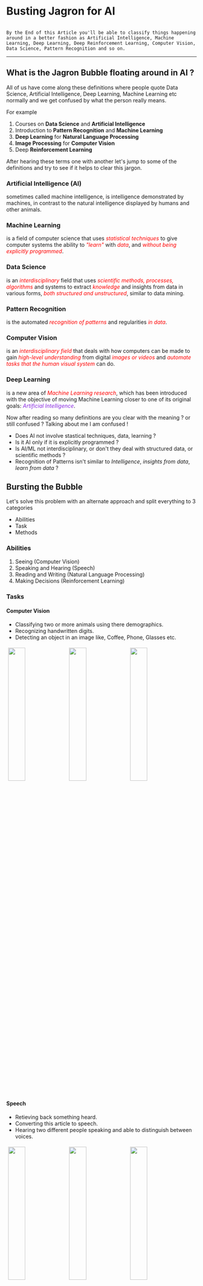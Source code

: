 # Busting Jagron for AI

```A lot of confusing terms are around us all the time, specially if a new person is trying to get into this field of Data.

By the End of this Article you'll be able to classify things happening around in a better fashion as Artificial Intelligence, Machine Learning, Deep Learning, Deep Reinforcement Learning, Computer Vision, Data Science, Pattern Recognition and so on.
```

---

## What is the Jagron Bubble floating around in AI ?

All of us have come along these definitions where people quote Data Science, Artificial Intelligence, Deep Learning, Machine Learning etc normally and we get confused by what the person really means.

For example
  1. Courses on **Data Science** and **Artificial Intelligence**
  2. Introduction to **Pattern Recognition** and **Machine Learning**
  3. **Deep Learning** for **Natural Language Processing**
  4. **Image Processing** for **Computer Vision**
  5. Deep **Reinforcement Learning**
  
  
After hearing these terms one with another let's jump to some of the definitions and try to see if it helps to clear this jargon.

### Artificial Intelligence (AI)
sometimes called machine intelligence, is intelligence demonstrated by machines, in contrast to the natural intelligence displayed by humans and other animals.


### Machine Learning
is a field of computer science that uses <span style="color:red">_statistical techniques_</span> to give computer systems the ability to <span style="color:red">_"learn"_</span> with <span style="color:red">_data_</span>, and <span style="color:red">_without being explicitly programmed_</span>.


### Data Science
is an <span style="color:red">_interdisciplinary_</span> field that uses <span style="color:red">_scientific methods, processes, algorithms_</span> and systems to extract <span style="color:red">_knowledge_</span> and insights from data in various forms, <span style="color:red">_both structured and unstructured_</span>,  similar to data mining.


### Pattern Recognition
is the automated <span style="color:red">_recognition of patterns_</span> and regularities <span style="color:red">_in data_</span>.


### Computer Vision
is an <span style="color:red">_interdisciplinary field_</span> that deals with how computers can be made to gain <span style="color:red">_high-level understanding_</span> from digital <span style="color:red">_images or videos_</span> and <span style="color:red">_automate tasks that the human visual system_</span> can do.


### Deep Learning
is a new area of <span style="color:red">_Machine Learning research_</span>, which has been introduced with the objective of moving Machine Learning closer to one of its original goals: <span style="color:blueviolet">_Artificial Intelligence_</span>.



Now after reading so many definitions are you clear with the meaning ? or still confused ?
Talking about me I am confused !
- Does AI not involve stastical techniques, data, learning ?
- Is it AI only if it is explicitly programmed ?
- Is AI/ML not interdisciplinary, or don't they deal with structured data, or scientific methods ?
- Recognition of Patterns isn't similar to _Intelligence_, _insights from data_, _learn from data_ ?


## Bursting the Bubble

Let's solve this problem with an alternate approach and split everything to 3 categories
- Abilities
- Task
- Methods

### Abilities
  1. Seeing (Computer Vision)
  2. Speaking and Hearing (Speech)
  3. Reading and Writing (Natural Language Processing)
  4. Making Decisions (Reinforcement Learning)
  

### Tasks
#### Computer Vision
  - Classifying two or more animals using there demographics. 
  - Recognizing handwritten digits. 
  - Detecting an object in an image like, Coffee, Phone, Glasses etc.
  
<img style="width:30%; margin:1%" src='https://cdn-images-1.medium.com/max/1280/1*biZq-ihFzq1I6Ssjz7UtdA.jpeg'><img style="width:30%; margin:1%" src='https://3qeqpr26caki16dnhd19sv6by6v-wpengine.netdna-ssl.com/wp-content/uploads/2016/05/Examples-from-the-MNIST-dataset.png'><img style="width:30%; margin:1%" src='https://www.envano.com/wp-content/uploads/2017/08/AI_Object_Recognition_Feature_Img.jpg'>
  
#### Speech
  - Retieving back something heard.
  - Converting this article to speech.
  - Hearing two different people speaking and able to distinguish between voices.

<img style="width:30%; margin:1%" src="images/speech_to_text.JPG"><img style="width:30%; margin:1%" src="images/text_to_speech.JPG"><img style="width:30%; margin:1%" src="images/two_speech.JPG">
  
### Natural Processing Language
  - Classifying a spam or ham emails.
  - Translating something written from Hindi to English or vice-versa.
  
<img style="width:30%; margin:1%" src="https://appliedmachinelearning.files.wordpress.com/2017/01/spam-filter.png?w=620"><img style="width:30%; margin:1%" src="images/translation.JPG">
  
### Reinforcement Learning
  - The most common example we know is _Autonomous Driving_.
  - Alpha GO.
  - Teaching a robot to lift things according to their weight.
  
<img style="width:30%; margin:1%" src="https://www.extremetech.com/wp-content/uploads/2016/12/Waymo_FCA_Fully_Self_Driving_Chrysler_Pacifica_Hybrid_1-640x360.jpg">
<img style="width:30%; margin:1%" src="https://encrypted-tbn0.gstatic.com/images?q=tbn:ANd9GcTtbvQN8scSjADHEJSNQo_uTZV7vQQsFgUtL-lJv2WVA5a2BPPc9Q"><img style="width:30%; margin:1%" src="https://encrypted-tbn0.gstatic.com/images?q=tbn:ANd9GcRpeSQapCAym0WSzILFdwhi--lGuH_n_mbGlPLgzGvjvY13Xp80Vw">
  
  
### Methods
 - All the abbove tasks can be solved with Expert Systems, Logistic Regression, SVM, Graph Methods, Recurrent Neural Networks(RNN), Convolutional Neural Networks(CNN) and many more.


## So What is AI ?
AI encompasses all of this i.e. Abilities, Tasks, Methods.
<img src='images/AI_Map.JPG'>


## Taking a deeper dive into Machine Learning

If I give the following data to the model and I get an Expert System program in return, as the machine itself creates some logics and rules to come at this conclusion. This is an example of Supervised Learning. Most of the Machine Learning is comprised of Supervised Learning only.

<img title="Machine Learning" style="width:55%; margin:5%" src='images/machine_learning.gif'><img style="width:25%; margin:5%" title="Expert System" src='expert_system.JPG'>


### Most AI Tasks Require Pattern Recognition...

**How is Pattern Recognition Different ?**
  The field of Pattern Recognition is concerned with the automatic discovery of regularities in data through the use of computer algorithm and with the use of these regularities take actions such as <span style="color:Red">Classification, Regression, CLustering etc.</span>
  
  
### Is Image Processing different from Computer Vision ?
  There is a small difference between Computer Vision and Image Processing. Computer Vision may uses a processed input image as it's input. For example if the input image is of irregular sizes to the model and the CV model only takes input size of 128x128 images, Then the images have to be resized and then sent to model.
  Doing that transformation is called Image Processing.
  
### What is Data Science ?
  What if I give you a data and after plotting it looks like the following bar plot, and ask you to tell me the amount of people going to come by next year i.e. 2020 ?
  
  <img src="images/descriptive_graph.JPG" title="Descriptive Analytics"><img title="Models" src="https://upload.wikimedia.org/wikipedia/commons/thumb/7/71/Arrow_east.svg/800px-Arrow_east.svg.png"><img title="Predictive Analytics" src="images/predictive.JPG">
  
  
  So, I would prefer the term Data Science when we are dealing with Numerical Data ( like database tables, Sales, Customers, Revenue etc).
  
  
  
  
  
  
  
## Conclusion

So by the end of the article, I expect you to be clear with what is AI, ML, PR etc. And will use the terms appropriately.


## References

I would like to refer One Fourth Labs Lecture on youtube named "Jagron Busting".
You can find the video link at the following URL : https://www.youtube.com/watch?v=OMGt-jcMlCs
